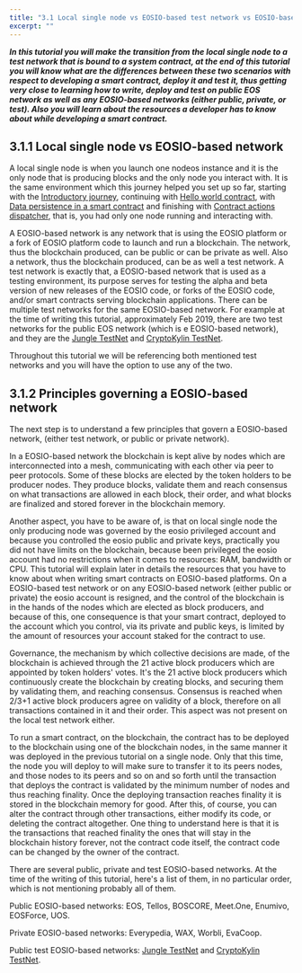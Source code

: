```yaml
---
title: "3.1 Local single node vs EOSIO-based test network vs EOSIO-based network"
excerpt: ""
---
```

***In this tutorial you will make the transition from the local single node to a test network that is bound to a system contract, at the end of this tutorial you will know what are the differences between these two scenarios with respect to developing a smart contract, deploy it and test it, thus getting very close to learning how to write, deploy and test on public EOS network as well as any EOSIO-based networks (either public, private, or test). Also you will learn about the resources a developer has to know about while developing a smart contract.***
## 3.1.1 Local single node vs EOSIO-based network
A local single node is when you launch one nodeos instance and it is the only node that is producing blocks and the only node you interact with. It is the same environment which this journey helped you set up so far, starting with the [Introductory journey](https://developers.eos.io/eosio-home/docs/introduction), continuing with [Hello world contract](https://developers.eos.io/eosio-home/docs/your-first-contract), with [Data persistence in a smart contract](https://developers.eos.io/eosio-home/docs/data-persistence) and finishing with [Contract actions dispatcher](https://developers.eos.io/eosio-home/docs/writing-a-custom-dispatcher), that is, you had only one node running and interacting with.

A EOSIO-based network is any network that is using the EOSIO platform or a fork of EOSIO platform code to launch and run a blockchain. The network, thus the blockchain produced, can be public or can be private as well. Also a network, thus the blockchain produced, can be as well a test network. A test network is exactly that, a EOSIO-based network that is used as a testing environment, its purpose serves for testing the alpha and beta version of new releases of the EOSIO code, or forks of the EOSIO code, and/or smart contracts serving blockchain applications. There can be multiple test networks for the same EOSIO-based network. For example at the time of writing this tutorial, approximately Feb 2019, there are two test networks for the public EOS network (which is e EOSIO-based network), and they are the [Jungle TestNet](https://jungletestnet.io/) and [CryptoKylin TestNet](https://www.cryptokylin.io/).

Throughout this tutorial we will be referencing both mentioned test networks and you will have the option to use any of the two.
## 3.1.2 Principles governing a EOSIO-based network
The next step is to understand a few principles that govern a EOSIO-based network, (either test network, or public or private network).

In a EOSIO-based network the blockchain is kept alive by nodes which are interconnected into a mesh, communicating with each other via peer to peer protocols. Some of these blocks are elected by the token holders to be producer nodes. They produce blocks, validate them and reach consensus on what transactions are allowed in each block, their order, and what blocks are finalized and stored forever in the blockchain memory.

Another aspect, you have to be aware of, is that on local single node the only producing node was governed by the eosio privileged account and because you controlled the eosio public and private keys, practically you did not have limits on the blockchain, because been privileged the eosio account had no restrictions when it comes to resources: RAM, bandwidth or CPU. This tutorial will explain later in details the resources that you have to know about when writing smart contracts on EOSIO-based platforms. On a EOSIO-based test network or on any EOSIO-based network (either public or private) the eosio account is resigned, and the control of the blockchain is in the hands of the nodes which are elected as block producers, and because of this, one consequence is that your smart contract, deployed to the account which you control, via its private and public keys, is limited by the amount of resources your account staked for the contract to use.

Governance, the mechanism by which collective decisions are made, of the blockchain is achieved through the 21 active block producers which are appointed by token holders' votes. It's the 21 active block producers which continuously create the blockchain by creating blocks, and securing them by validating them, and reaching consensus. Consensus is reached when 2/3+1 active block producers agree on validity of a block, therefore on all transactions contained in it and their order. This aspect was not present on the local test network either.

To run a smart contract, on the blockchain, the contract has to be deployed to the blockchain using one of the blockchain nodes, in the same manner it was deployed in the previous tutorial on a single node. Only that this time, the node you will deploy to will make sure to transfer it to its peers nodes, and those nodes to its peers and so on and so forth until the transaction that deploys the contract is validated by the minimum number of nodes and thus reaching finality. Once the deploying transaction reaches finality it is stored in the blockchain memory for good. After this, of course, you can alter the contract through other transactions, either modify its code, or deleting the contract altogether. One thing to understand here is that it is the transactions that reached finality the ones that will stay in the blockchain history forever, not the contract code itself, the contract code can be changed by the owner of the contract.

There are several public, private and test EOSIO-based networks. At the time of the writing of this tutorial, here's a list of them, in no particular order, which is not mentioning probably all of them.

Public EOSIO-based networks: EOS, Tellos, BOSCORE, Meet.One, Enumivo, EOSForce, UOS.

Private EOSIO-based networks: Everypedia, WAX, Worbli, EvaCoop.

Public test EOSIO-based networks: [Jungle TestNet](https://jungletestnet.io/) and [CryptoKylin TestNet](https://www.cryptokylin.io/).